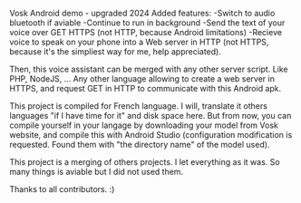 Vosk Android demo - upgraded 2024
Added features:
-Switch to audio bluetooth if aviable
-Continue to run in background
-Send the text of your voice over GET HTTPS (not HTTP, because Android limitations)
-Recieve voice to speak on your phone into a Web server in HTTP (not HTTPS, because it's the simpliest way for me, help appreciated).

Then, this voice assistant can be merged with any other server script. Like PHP, NodeJS, ... Any other language allowing to create a web server in HTTPS, and request GET in HTTP to communicate with this Android apk.

This project is compiled for French language. I will, translate it others languages "if I have time for it" and disk space here. 
But from now, you can compile yourself in your langage by downloading your model from Vosk website, and compile this with Android Studio (configuration modification is requested. Found them with "the directory name" of the model used).

This project is a merging of others projects. I let everything as it was. So many things is aviable but I did not used them.

Thanks to all contributors. :)